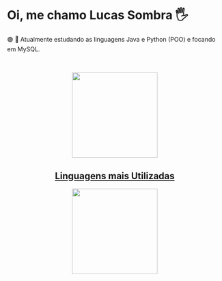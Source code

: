 
<h1>
    Oi, me chamo Lucas Sombra 🖐 <br>
</h1>

<p>
  🟣 📖 Atualmente estudando as linguagens Java e Python (POO) e focando em MySQL. 
</p>

  ##
<br>
<div align="center">
  <a href="https://github.com/Sombra-HY">
      <img height="200em" src="https://github-readme-stats.vercel.app/api?username=Sombra-HY&show_icons=true&theme=github_dark&include_all_commits=false&count_private=true"/>
  <h2>
        Linguagens mais Utilizadas
  </h2>
  <img height="200em" src="https://github-readme-stats.vercel.app/api/top-langs/?username=Sombra-HY&layout=compact&langs_count=6&theme=github_dark"/>  
</div>


  ##
